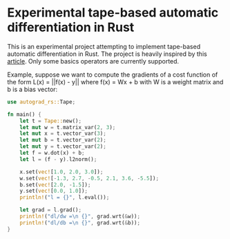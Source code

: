 # Experimental tape-based automatic differentiation in Rust

This is an experimental project attempting to implement tape-based automatic differentiation in Rust. The project is heavily inspired by this [article](https://rufflewind.com/2016-12-30/reverse-mode-automatic-differentiation). Only some basics operators are currently supported.

Example, suppose we want to compute the gradients of a cost function of the form L(x) = ||f(x) - y|| where f(x) = Wx + b with W is a weight matrix and b is a bias vector:

```rust
use autograd_rs::Tape;

fn main() {
    let t = Tape::new();
    let mut w = t.matrix_var(2, 3);
    let mut x = t.vector_var(3);
    let mut b = t.vector_var(2);
    let mut y = t.vector_var(2);
    let f = w.dot(x) + b;
    let l = (f - y).l2norm();

    x.set(vec![1.0, 2.0, 3.0]);
    w.set(vec![-1.3, 2.7, -0.5, 2.1, 3.6, -5.5]);
    b.set(vec![2.0, -1.5]);
    y.set(vec![0.0, 1.0]);
    println!("l = {}", l.eval());

    let grad = l.grad();
    println!("dl/dw =\n {}", grad.wrt(&w));
    println!("dl/db =\n {}", grad.wrt(&b));
}
```
